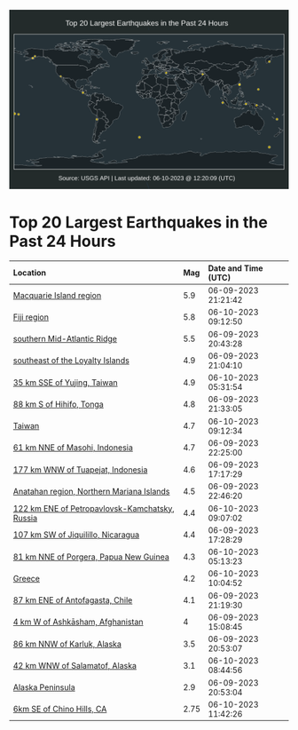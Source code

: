 ![Map](./map.png)

# Top 20 Largest Earthquakes in the Past 24 Hours

| Location | Mag | Date and Time (UTC) |
|:---|:---|:---|
| [Macquarie Island region](https://earthquake.usgs.gov/earthquakes/eventpage/us7000k7iz) | 5.9 | 06-09-2023 21:21:42 |
| [Fiji region](https://earthquake.usgs.gov/earthquakes/eventpage/us7000k7m3) | 5.8 | 06-10-2023 09:12:50 |
| [southern Mid-Atlantic Ridge](https://earthquake.usgs.gov/earthquakes/eventpage/us7000k7id) | 5.5 | 06-09-2023 20:43:28 |
| [southeast of the Loyalty Islands](https://earthquake.usgs.gov/earthquakes/eventpage/us7000k7iw) | 4.9 | 06-09-2023 21:04:10 |
| [35 km SSE of Yujing, Taiwan](https://earthquake.usgs.gov/earthquakes/eventpage/us7000k7l7) | 4.9 | 06-10-2023 05:31:54 |
| [88 km S of Hihifo, Tonga](https://earthquake.usgs.gov/earthquakes/eventpage/us7000k7j3) | 4.8 | 06-09-2023 21:33:05 |
| [Taiwan](https://earthquake.usgs.gov/earthquakes/eventpage/us7000k7ly) | 4.7 | 06-10-2023 09:12:34 |
| [61 km NNE of Masohi, Indonesia](https://earthquake.usgs.gov/earthquakes/eventpage/us7000k7je) | 4.7 | 06-09-2023 22:25:00 |
| [177 km WNW of Tuapejat, Indonesia](https://earthquake.usgs.gov/earthquakes/eventpage/us7000k7gk) | 4.6 | 06-09-2023 17:17:29 |
| [Anatahan region, Northern Mariana Islands](https://earthquake.usgs.gov/earthquakes/eventpage/us7000k7jw) | 4.5 | 06-09-2023 22:46:20 |
| [122 km ENE of Petropavlovsk-Kamchatsky, Russia](https://earthquake.usgs.gov/earthquakes/eventpage/us7000k7lv) | 4.4 | 06-10-2023 09:07:02 |
| [107 km SW of Jiquilillo, Nicaragua](https://earthquake.usgs.gov/earthquakes/eventpage/us7000k7gl) | 4.4 | 06-09-2023 17:28:29 |
| [81 km NNE of Porgera, Papua New Guinea](https://earthquake.usgs.gov/earthquakes/eventpage/us7000k7l3) | 4.3 | 06-10-2023 05:13:23 |
| [Greece](https://earthquake.usgs.gov/earthquakes/eventpage/us7000k7m7) | 4.2 | 06-10-2023 10:04:52 |
| [87 km ENE of Antofagasta, Chile](https://earthquake.usgs.gov/earthquakes/eventpage/us7000k7iy) | 4.1 | 06-09-2023 21:19:30 |
| [4 km W of Ashkāsham, Afghanistan](https://earthquake.usgs.gov/earthquakes/eventpage/us7000k7fk) | 4 | 06-09-2023 15:08:45 |
| [86 km NNW of Karluk, Alaska](https://earthquake.usgs.gov/earthquakes/eventpage/ak0237cy7kho) | 3.5 | 06-09-2023 20:53:07 |
| [42 km WNW of Salamatof, Alaska](https://earthquake.usgs.gov/earthquakes/eventpage/ak0237eejw69) | 3.1 | 06-10-2023 08:44:56 |
| [Alaska Peninsula](https://earthquake.usgs.gov/earthquakes/eventpage/ak0237cy7k8j) | 2.9 | 06-09-2023 20:53:04 |
| [6km SE of Chino Hills, CA](https://earthquake.usgs.gov/earthquakes/eventpage/ci40482464) | 2.75 | 06-10-2023 11:42:26 |
